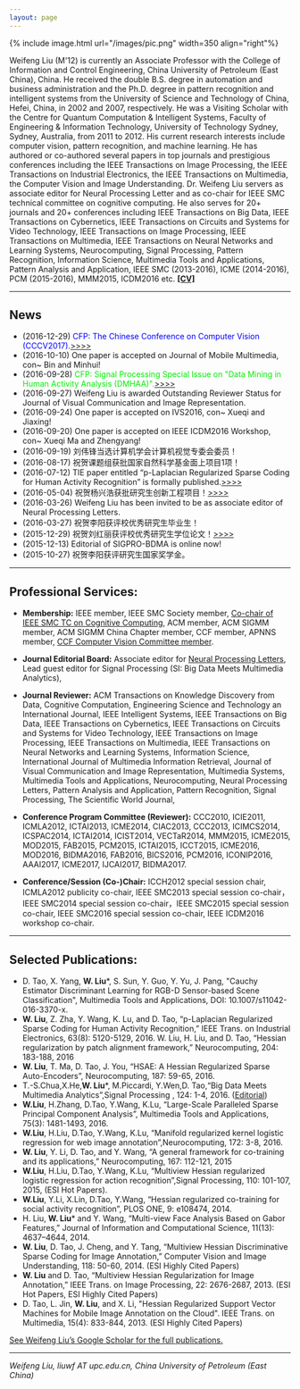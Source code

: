 ```yaml
---
layout: page
---
```


{% include image.html url="/images/pic.png" width=350 align="right"%}  

Weifeng Liu (M'12) is currently an Associate Professor with the College of Information and Control Engineering, China University of Petroleum (East China), China.  He received the double B.S. degree in automation and business administration and the Ph.D. degree in pattern recognition and intelligent systems from the University of Science and Technology of China, Hefei, China, in 2002 and 2007, respectively. He was a Visiting Scholar with the Centre for Quantum Computation & Intelligent Systems, Faculty of Engineering & Information Technology, University of Technology Sydney, Sydney, Australia, from 2011 to 2012. His current research interests include computer vision, pattern recognition, and machine learning. He has authored or co-authored several papers in top journals and prestigious conferences including the IEEE Transactions on Image Processing, the IEEE Transactions on Industrial Electronics, the IEEE Transactions on Multimedia, the Computer Vision and Image Understanding. Dr. Weifeng Liu servers as associate editor for Neural Processing Letter and as co-chair for IEEE SMC technical committee on cognitive computing. He also serves for 20+ journals and 20+ conferences including  IEEE Transactions on Big Data, IEEE Transactions on Cybernetics, IEEE Transactions on Circuits and Systems for Video Technology, IEEE Transactions on Image Processing, IEEE Transactions on Multimedia, IEEE Transactions on Neural Networks and Learning Systems, Neurocomputing, Signal Processing, Pattern Recognition, Information Science, Multimedia Tools and Applications, Pattern Analysis and Application, IEEE SMC (2013-2016), ICME (2014-2016), PCM (2015-2016), MMM2015, ICDM2016 etc. [**\[CV\]**](/CV-WeifengLiu.pdf)  

---  
## **News**  
* (2016-12-29) <font color = blue>CFP: The Chinese Conference on Computer Vision (CCCV2017).</font>[>>>>](http://ccf-cccv.org/2017/)  
* (2016-10-10) One paper is accepted on Journal of Mobile Multimedia, con~ Bin and Minhui!  
* (2016-09-28) <font color = gree>CFP: Signal Processing Special Issue on "Data Mining in Human Activity Analysis (DMHAA)".</font>[>>>>](http://www.journals.elsevier.com/signal-processing/call-for-papers/special-issue-on-data-mining-in-human-activity-analysis)  
* (2016-09-27) Weifeng Liu is awarded Outstanding Reviewer Status for Journal of Visual Communication and Image Representation.  
* (2016-09-24) One paper is accepted on IVS2016, con~ Xueqi and Jiaxing!  
* (2016-09-20) One paper is accepted on IEEE ICDM2016 Workshop, con~ Xueqi Ma and Zhengyang!  
* (2016-09-19) 刘伟锋当选计算机学会计算机视觉专委会委员！  
* (2016-08-17) 祝贺课题组获批国家自然科学基金面上项目1项！
* (2016-07-12) TIE paper entitled “p-Laplacian Regularized Sparse Coding for Human Activity Recognition” is formally published.[>>>>](http://ieeexplore.ieee.org/xpl/articleDetails.jsp?arnumber=7448894&newsearch=true&queryText=%20p-Laplacian%20Regularized%20Sparse%20Coding%20for%20Human%20Activity%20Recognition)  
* (2016-05-04) 祝贺杨兴浩获批研究生创新工程项目！[>>>>](http://gs.upc.edu.cn/s/33/t/94/25/8e/info75150.htm)  
* (2016-03-26) Weifeng Liu has been invited to be as associate editor of Neural Processing Letters.  
* (2016-03-27) 祝贺李阳获评校优秀研究生毕业生！  
* (2015-12-29) 祝贺刘红丽获评校优秀研究生学位论文！[>>>>](https://frostliu.blogspot.com/b/post-preview?token=7DWA7VEBAAA.ccO2ZsnwuRoDT1rB_uKX7WiPghRfFXoGt3opB2CYl-kgfXKlSmEbt-6A8pKJoZVxxbac-Bv4G8anJ3RguX5_EA.UslyIYKWINbpvoAYalkQpg&postId=2526782154019483949&type=POST)  
* (2015-12-13) Editorial of SIGPRO-BDMA is online now!  
* (2015-10-27) 祝贺李阳获评研究生国家奖学金。  

---

## **Professional Services:**  

* **Membership:** IEEE member, IEEE SMC Society member, [Co-chair of IEEE SMC TC on Cognitive Computing](http://www.ieeesmc.org/technical-activities/human-machine-systems/cognitive-computing), ACM member, ACM SIGMM member, ACM SIGMM China Chapter member, CCF member, APNNS member, [CCF Computer Vision Committee member](http://www.ccfcv.org/). 

* **Journal Editorial Board:** Associate editor for [Neural Processing Letters](http://www.springer.com/computer/ai/journal/11063?detailsPage=editorialBoard), Lead guest editor for Signal Processing (SI: Big Data Meets Multimedia Analytics),  

* **Journal Reviewer:** ACM Transactions on Knowledge Discovery from Data, Cognitive Computation, Engineering Science and Technology an International Journal, IEEE Intelligent Systems, IEEE Transactions on Big Data, IEEE Transactions on Cybernetics, IEEE Transactions on Circuits and Systems for Video Technology, IEEE Transactions on Image Processing, IEEE Transactions on Multimedia, IEEE Transactions on Neural Networks and Learning Systems, Information Science, International Journal of Multimedia Information Retrieval, Journal of Visual Communication and Image Representation, Multimedia Systems, Multimedia Tools and Applications, Neurocomputing, Neural Processing Letters, Pattern Analysis and Application, Pattern Recognition, Signal Processing, The Scientific World Journal,  

* **Conference Program Committee (Reviewer):** CCC2010, ICIE2011, ICMLA2012, ICTAI2013, ICME2014, CIAC2013, CCC2013, ICIMCS2014, ICSPAC2014, ICTAI2014, ICIST2014, VECTaR2014, MMM2015, ICME2015, MOD2015, FAB2015, PCM2015, ICTAI2015, ICCT2015, ICME2016, MOD2016, BIDMA2016, FAB2016, BICS2016, PCM2016, ICONIP2016, AAAI2017, ICME2017, IJCAI2017, BIDMA2017.  

* **Conference/Session (Co-)Chair:** ICCH2012 special session chair, ICMLA2012 publicity co-chair, IEEE SMC2013 special session co-chair，IEEE SMC2014 special session co-chair，IEEE SMC2015 special session co-chair, IEEE SMC2016 special session co-chair, IEEE ICDM2016 workshop co-chair.

---
## **Selected Publications:**  
* D. Tao, X. Yang, **W. Liu***, S. Sun, Y. Guo, Y. Yu, J. Pang, "Cauchy Estimator Discriminant Learning for RGB-D Sensor-based Scene Classification", Multimedia Tools and Applications, DOI: 10.1007/s11042-016-3370-x.
* **W. Liu**, Z. Zha, Y. Wang, K. Lu, and D. Tao, “p-Laplacian Regularized Sparse Coding for Human Activity Recognition,” IEEE Trans. on Industrial Electronics, 63(8): 5120-5129, 2016.
W. Liu, H. Liu, and D. Tao, “Hessian regularization by patch alignment framework,” Neurocomputing, 204: 183-188, 2016
* **W. Liu**, T. Ma, D. Tao, J. You, “HSAE: A Hessian Regularized Sparse Auto-Encoders”, Neurocomputing, 187: 59-65, 2016.
* T.-S.Chua,X.He,**W. Liu***, M.Piccardi, Y.Wen,D. Tao,“Big Data Meets Multimedia Analytics”,Signal Processing , 124: 1-4, 2016. ([Editorial]())
* **W.Liu**, H.Zhang, D.Tao, Y.Wang, K.Lu, “Large-Scale Paralleled Sparse Principal Component Analysis”, Multimedia Tools and Applications, 75(3): 1481-1493, 2016.
* **W.Liu**, H.Liu, D.Tao, Y.Wang, K.Lu, “Manifold regularized kernel logistic regression for web image annotation”,Neurocomputing, 172: 3-8, 2016.
* **W. Liu**, Y. Li, D. Tao, and Y. Wang, “A general framework for co-training and its applications,” Neurocomputing, 167: 112-121, 2015
* **W.Liu**, H.Liu, D.Tao, Y.Wang, K.Lu, “Multiview Hessian regularized logistic regression for action recognition”,Signal Processing, 110: 101-107, 2015, (ESI Hot Papers).
* **W.Liu**, Y.Li, X.Lin, D.Tao, Y.Wang, “Hessian regularized co-training for social activity recognition”, PLOS ONE, 9: e108474, 2014.
* H. Liu, **W. Liu*** and Y. Wang, “Multi-view Face Analysis Based on Gabor Features,” Journal of Information and Computational Science, 11(13): 4637–4644, 2014.
* **W. Liu**, D. Tao, J. Cheng, and Y. Tang, “Multiview Hessian Discriminative Sparse Coding for Image Annotation,” Computer Vision and Image Understanding, 118: 50-60, 2014. (ESI Highly Cited Papers)
* **W. Liu** and D. Tao, “Multiview Hessian Regularization for Image Annotation,” IEEE Trans. on Image Processing, 22: 2676-2687, 2013. (ESI Hot Papers, ESI Highly Cited Papers)
* D. Tao, L. Jin, **W. Liu**, and X. Li, "Hessian Regularized Support Vector Machines for Mobile Image Annotation on the Cloud". IEEE Trans. on Multimedia, 15(4): 833-844, 2013. (ESI Highly Cited Papers)  

[See Weifeng Liu’s Google Scholar for the full publications.](https://scholar.google.com/citations?user=XHc6D58AAAAJ&hl=en)  

---  

*Weifeng Liu, liuwf AT upc.edu.cn, China University of Petroleum (East China)*